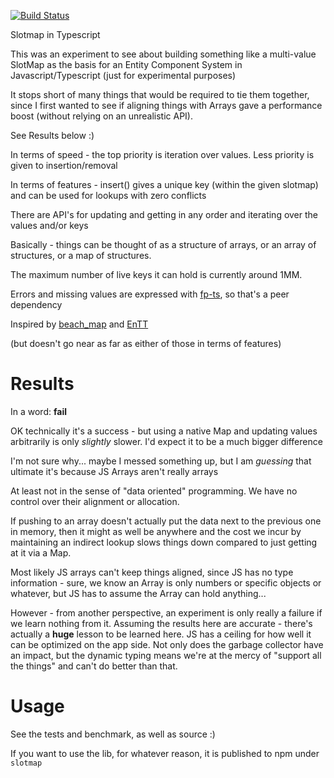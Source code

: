 [![Build Status](https://travis-ci.org/dakom/slotmap.svg?branch=master)](https://travis-ci.org/dakom/slotmap)

Slotmap in Typescript

This was an experiment to see about building something like a multi-value SlotMap as the basis for an Entity Component System in Javascript/Typescript (just for experimental purposes)

It stops short of many things that would be required to tie them together, since I first wanted to see if aligning things with Arrays gave a performance boost (without relying on an unrealistic API).

See Results below :)

In terms of speed - the top priority is iteration over values. Less priority is given to insertion/removal

In terms of features - insert() gives a unique key (within the given slotmap) and can be used for lookups with zero conflicts

There are API's for updating and getting in any order and iterating over the values and/or keys

Basically - things can be thought of as a structure of arrays, or an array of structures, or a map of structures.

The maximum number of live keys it can hold is currently around 1MM.

Errors and missing values are expressed with [fp-ts](https://github.com/gcanti/fp-ts), so that's a peer dependency

Inspired by [beach_map](https://github.com/leudz/beach_map) and [EnTT](https://github.com/skypjack/entt)

(but doesn't go near as far as either of those in terms of features)

# Results

In a word: **fail**

OK technically it's a success - but using a native Map and updating values arbitrarily is only _slightly_ slower. I'd expect it to be a much bigger difference

I'm not sure why... maybe I messed something up, but I am _guessing_ that ultimate it's because JS Arrays aren't really arrays

At least not in the sense of "data oriented" programming. We have no control over their alignment or allocation.

If pushing to an array doesn't actually put the data next to the previous one in memory, then it might as well be anywhere and the cost we incur by maintaining an indirect lookup slows things down compared to just getting at it via a Map.

Most likely JS arrays can't keep things aligned, since JS has no type information - sure, we know an Array is only numbers or specific objects or whatever, but JS has to assume the Array can hold anything...

However - from another perspective, an experiment is only really a failure if we learn nothing from it. Assuming the results here are accurate - there's actually a **huge** lesson to be learned here. JS has a ceiling for how well it can be optimized on the app side. Not only does the garbage collector have an impact, but the dynamic typing means we're at the mercy of "support all the things" and can't do better than that. 

# Usage

See the tests and benchmark, as well as source :)

If you want to use the lib, for whatever reason, it is published to npm under `slotmap`
